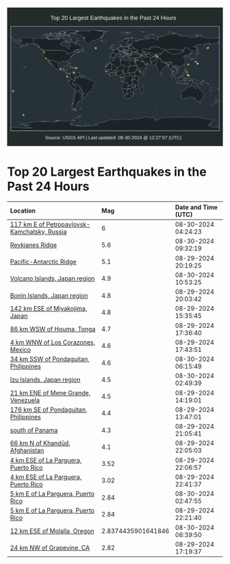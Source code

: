 ![Map](./map.png)

# Top 20 Largest Earthquakes in the Past 24 Hours

| Location | Mag | Date and Time (UTC) |
|:---|:---|:---|
| [117 km E of Petropavlovsk-Kamchatsky, Russia](https://earthquake.usgs.gov/earthquakes/eventpage/us6000nnlx) | 6 | 08-30-2024 04:24:23 |
| [Reykjanes Ridge](https://earthquake.usgs.gov/earthquakes/eventpage/us6000nnn3) | 5.6 | 08-30-2024 09:32:19 |
| [Pacific-Antarctic Ridge](https://earthquake.usgs.gov/earthquakes/eventpage/us6000nnjr) | 5.1 | 08-29-2024 20:19:25 |
| [Volcano Islands, Japan region](https://earthquake.usgs.gov/earthquakes/eventpage/us6000nnng) | 4.9 | 08-30-2024 10:53:25 |
| [Bonin Islands, Japan region](https://earthquake.usgs.gov/earthquakes/eventpage/us6000nnjl) | 4.8 | 08-29-2024 20:03:42 |
| [142 km ESE of Miyakojima, Japan](https://earthquake.usgs.gov/earthquakes/eventpage/us6000nnia) | 4.8 | 08-29-2024 15:35:45 |
| [86 km WSW of Houma, Tonga](https://earthquake.usgs.gov/earthquakes/eventpage/us6000nnir) | 4.7 | 08-29-2024 17:36:40 |
| [4 km WNW of Los Corazones, Mexico](https://earthquake.usgs.gov/earthquakes/eventpage/us6000nniq) | 4.6 | 08-29-2024 17:43:51 |
| [34 km SSW of Pondaguitan, Philippines](https://earthquake.usgs.gov/earthquakes/eventpage/us6000nnmk) | 4.6 | 08-30-2024 06:15:49 |
| [Izu Islands, Japan region](https://earthquake.usgs.gov/earthquakes/eventpage/us6000nnln) | 4.5 | 08-30-2024 02:49:39 |
| [21 km ENE of Mene Grande, Venezuela](https://earthquake.usgs.gov/earthquakes/eventpage/us6000nni0) | 4.5 | 08-29-2024 14:19:01 |
| [176 km SE of Pondaguitan, Philippines](https://earthquake.usgs.gov/earthquakes/eventpage/us6000nnhs) | 4.4 | 08-29-2024 13:47:01 |
| [south of Panama](https://earthquake.usgs.gov/earthquakes/eventpage/us6000nnk0) | 4.3 | 08-29-2024 21:05:41 |
| [66 km N of Khandūd, Afghanistan](https://earthquake.usgs.gov/earthquakes/eventpage/us6000nnkc) | 4.1 | 08-29-2024 22:05:03 |
| [4 km ESE of La Parguera, Puerto Rico](https://earthquake.usgs.gov/earthquakes/eventpage/pr2024242000) | 3.52 | 08-29-2024 22:06:57 |
| [4 km ESE of La Parguera, Puerto Rico](https://earthquake.usgs.gov/earthquakes/eventpage/pr71458603) | 3.02 | 08-29-2024 22:41:37 |
| [5 km E of La Parguera, Puerto Rico](https://earthquake.usgs.gov/earthquakes/eventpage/pr71458618) | 2.84 | 08-30-2024 02:47:55 |
| [5 km E of La Parguera, Puerto Rico](https://earthquake.usgs.gov/earthquakes/eventpage/pr71458588) | 2.84 | 08-29-2024 22:21:40 |
| [12 km ESE of Molalla, Oregon](https://earthquake.usgs.gov/earthquakes/eventpage/uw62042181) | 2.8374435901641846 | 08-30-2024 06:39:50 |
| [24 km NW of Grapevine, CA](https://earthquake.usgs.gov/earthquakes/eventpage/ci40718967) | 2.82 | 08-29-2024 17:19:37 |
